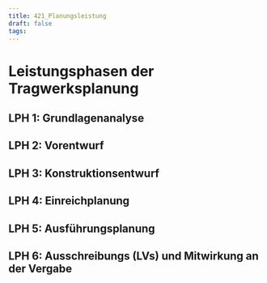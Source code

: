 ```yaml
---
title: 421_Planungsleistung
draft: false
tags:
---
```


# Leistungsphasen der Tragwerksplanung

## LPH 1: Grundlagenanalyse


## LPH 2: Vorentwurf


## LPH 3: Konstruktionsentwurf


## LPH 4: Einreichplanung



## LPH 5: Ausführungsplanung



## LPH 6: Ausschreibungs (LVs) und Mitwirkung an der Vergabe